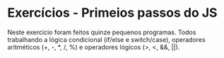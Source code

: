 # Exercícios - Primeios passos do JS

Neste exercício foram feitos quinze pequenos programas. Todos trabalhando a lógica condicional (if/else e switch/case), operadores aritméticos (+, -, *, /, %) e operadores lógicos (>, <, &&, ||). 